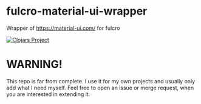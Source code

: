 # fulcro-material-ui-wrapper
Wrapper of https://material-ui.com/ for fulcro

[![Clojars Project](https://img.shields.io/clojars/v/com.github.mrebbinghaus/fulcro-material-ui-wrapper.svg)](https://clojars.org/com.github.mrebbinghaus/fulcro-material-ui-wrapper)

# WARNING!
This repo is far from complete. I use it for my own projects and usually only add what I need myself.
Feel free to open an issue or merge request, when you are interested in extending it.
